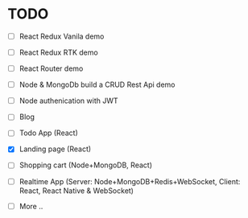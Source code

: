 # TODO

- [ ] React Redux Vanila demo
- [ ] React Redux RTK demo

- [ ] React Router demo

- [ ] Node & MongoDb build a CRUD Rest Api demo
- [ ] Node authenication with JWT
- [ ] Blog
- [ ] Todo App (React)
- [x] Landing page (React)
- [ ] Shopping cart (Node+MongoDB, React)
- [ ] Realtime App (Server: Node+MongoDB+Redis+WebSocket, Client: React, React Native & WebSocket)

- [ ] More ..
